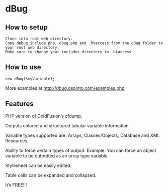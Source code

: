 # dBug
## How to setup

    Clone into root web directory.
    Copy debug_include.php, dBug.php and .htaccess from the dBug folder to your root web directory.
    Make sure to change your includes directory in .htaccess
    
## How to use

    new dBug($myVariable);

More examples at http://dbug.ospinto.com/examples.php

## Features

PHP version of ColdFusion’s cfdump.

Outputs colored and structured tabular variable information.

Variable types supported are: Arrays, Classes/Objects, Database and XML Resources.

Ability to force certain types of output. Example: You can force an
object variable to be outputted as an array type variable.

Stylesheet can be easily edited.

Table cells can be expanded and collapsed.

It’s FREE!!!
